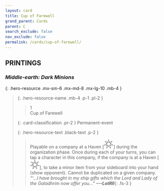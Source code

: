 ```yaml
---
layout: card
title: Cup of Farewell
grand_parent: Cards
parent: C
search_exclude: false
nav_exclude: false
permalink: /cards/cup-of-farewell/
---
```


## PRINTINGS


### _Middle-earth: Dark Minions_

{: .hero-resource .mx-sm-6 .mx-md-8 .mx-lg-10 .mb-4 }
> {: .hero-resource-name .mb-4 .p-1 .pl-2 }
> > <div class="card-mp">1</div>
> > <div class="card-name">Cup of Farewell</div>
>
> {: .card-classification .pr-2 }
> Permanent-event
>
> {: .hero-resource-text .black-text .p-2 }
> > Playable on a company at a Haven \[![](/assets/images/free-haven.svg)] during the organization phase. Once during each of your turns, you can tap a character in this company, if the company is at a Haven \[![](/assets/images/free-haven.svg)], to take a minor item from your sideboard into your hand (show opponent). Cannot be duplicated on a given company.   <br>_“‘...I have brought in my ship gifts which the Lord and Lady of the Galadhrim now offer you...”_ ***---&#65279;LotRII***{: .fs-3 }  
> 
